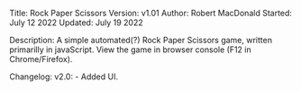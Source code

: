 Title: Rock Paper Scissors
Version: v1.01
Author: Robert MacDonald
Started: July 12 2022
Updated: July 19 2022

Description:
A simple automated(?) Rock Paper Scissors game, written primarilly in javaScript.
View the game in browser console (F12 in Chrome/Firefox).

Changelog:
v2.0: - Added UI.
